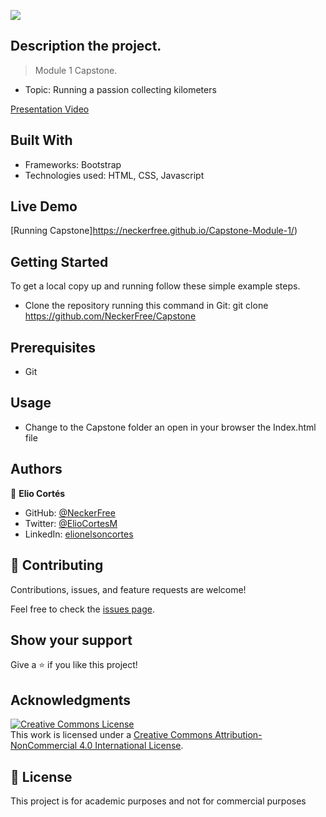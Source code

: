 ![](https://img.shields.io/badge/Microverse-blueviolet)

## Description the project.

>Module 1 Capstone.
 -  Topic: Running a passion collecting kilometers

 [Presentation Video](https://www.loom.com/share/614b1a95b24c415d912f3d65e43da00f)

## Built With

- Frameworks: Bootstrap
- Technologies used: HTML, CSS, Javascript

## Live Demo 

[Running Capstone]https://neckerfree.github.io/Capstone-Module-1/)

## Getting Started

To get a local copy up and running follow these simple example steps.
- Clone the repository running this command in Git:
  git clone https://github.com/NeckerFree/Capstone

## Prerequisites
- Git 

## Usage
- Change to the Capstone folder an open in your browser the Index.html file
  
## Authors
👤 **Elio Cortés**

- GitHub: [@NeckerFree](https://github.com/NeckerFree)
- Twitter: [@ElioCortesM](https://twitter.com/ElioCortesM)
- LinkedIn: [elionelsoncortes](https://www.linkedin.com/in/elionelsoncortes/)

## 🤝 Contributing

Contributions, issues, and feature requests are welcome!

Feel free to check the [issues page](../../issues/).

## Show your support

Give a ⭐️ if you like this project!

## Acknowledgments

<a rel="license" href="http://creativecommons.org/licenses/by-nc/4.0/"><img alt="Creative Commons License" style="border-width:0" src="https://i.creativecommons.org/l/by-nc/4.0/88x31.png" /></a><br />This work is licensed under a <a rel="license" href="http://creativecommons.org/licenses/by-nc/4.0/">Creative Commons Attribution-NonCommercial 4.0 International License</a>.
 
## 📝 License

This project is for academic purposes and not for commercial purposes

